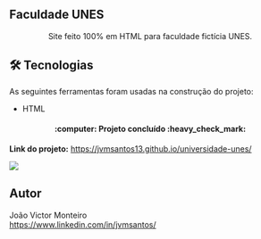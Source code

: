 ## Faculdade UNES
<p align="center">Site feito 100% em HTML para faculdade fictícia UNES.</p>

## 🛠 Tecnologias

As seguintes ferramentas foram usadas na construção do projeto:

- HTML

<h4 align="center"> 
	:computer: Projeto concluído :heavy_check_mark:
</h4>


**Link do projeto:** https://jvmsantos13.github.io/universidade-unes/

![](Unes-Gif.gif)

## Autor
João Victor Monteiro <br />
https://www.linkedin.com/in/jvmsantos/

